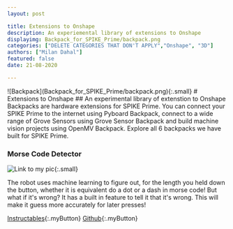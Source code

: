 ```yaml
---
layout: post

title: Extensions to Onshape
description: An experiemental library of extensions to Onshape
displayimg: Backpack_for_SPIKE_Prime/backpack.png
categories: ["DELETE CATEGORIES THAT DON'T APPLY","Onshape", "3D"]
authors: ["Milan Dahal"]
featured: false
date: 21-08-2020

---
```



<!--IMAGE_TEXT_OVERLAY creates a image with a text box over it--------------------->
<div class="image_text_overlay" markdown="1">
![Backpack](Backpack_for_SPIKE_Prime/backpack.png){:.small}
# Extensions to Onshape
##  An experimental library of extenstion to Onshape
Backpacks are hardware extensions for SPIKE Prime. You can connect your SPIKE Prime to the internet using Pyboard Backpack, connect to a wide range of Grove Sensors using Grove Sensor Backpack and build machine vision projects using OpenMV Backpack. Explore all 6 backpacks we have built for SPIKE Prime.  
</div>

<!--document creates a grid of documentss--------------------->
<div class="free_write" markdown="1">


### Morse Code Detector
![Link to my pic](images_jason/20200716_113806.jpg){:.small}

The robot uses machine learning to figure out, for the length you held down the button, whether it is equivalent do a dot or a dash in morse code! But what if it's wrong? It has a built in feature to tell it that it's wrong. This will make it guess more accurately for later presses!


[Instructables](https://www.instructables.com/id/Backpack-1-OpenMV-Camera/){:.myButton}
[Github](https://github.com/ceeoinnovations/SPIKEPrimeBackpacks/tree/master/examples){:.myButton}




</div>
